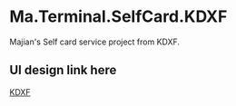 # Ma.Terminal.SelfCard.KDXF
Majian's Self card service project from KDXF.

## UI design link here
[KDXF](https://mastergo.com/file/105014375695937?page_id=M&shareId=105014375695937)
